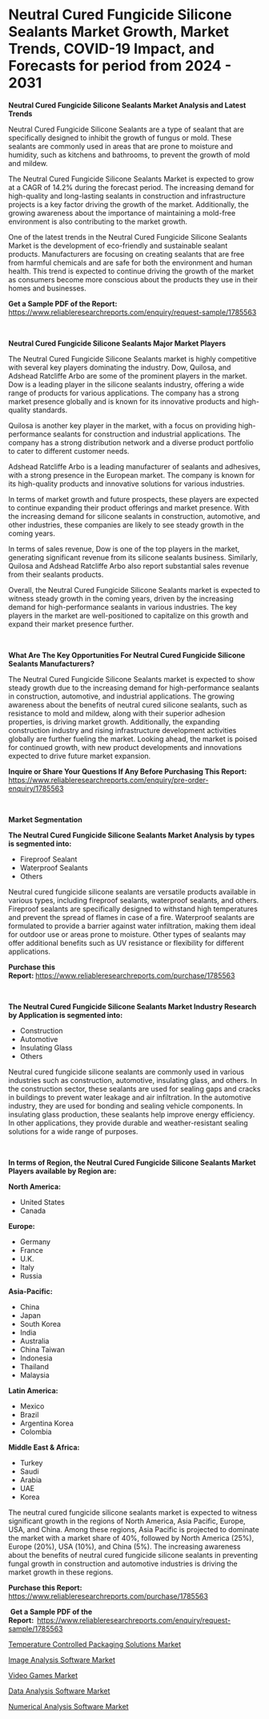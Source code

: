 <p><h1>Neutral Cured Fungicide Silicone Sealants Market Growth, Market Trends, COVID-19 Impact, and Forecasts for period from 2024 - 2031</h1></p><p><strong>Neutral Cured Fungicide Silicone Sealants Market Analysis and Latest Trends</strong></p>
<p><p>Neutral Cured Fungicide Silicone Sealants are a type of sealant that are specifically designed to inhibit the growth of fungus or mold. These sealants are commonly used in areas that are prone to moisture and humidity, such as kitchens and bathrooms, to prevent the growth of mold and mildew.</p><p>The Neutral Cured Fungicide Silicone Sealants Market is expected to grow at a CAGR of 14.2% during the forecast period. The increasing demand for high-quality and long-lasting sealants in construction and infrastructure projects is a key factor driving the growth of the market. Additionally, the growing awareness about the importance of maintaining a mold-free environment is also contributing to the market growth.</p><p>One of the latest trends in the Neutral Cured Fungicide Silicone Sealants Market is the development of eco-friendly and sustainable sealant products. Manufacturers are focusing on creating sealants that are free from harmful chemicals and are safe for both the environment and human health. This trend is expected to continue driving the growth of the market as consumers become more conscious about the products they use in their homes and businesses.</p></p>
<p><strong>Get a Sample PDF of the Report:&nbsp;</strong> <a href="https://www.reliableresearchreports.com/enquiry/request-sample/1785563">https://www.reliableresearchreports.com/enquiry/request-sample/1785563</a></p>
<p>&nbsp;</p>
<p><strong>Neutral Cured Fungicide Silicone Sealants Major Market Players</strong></p>
<p><p>The Neutral Cured Fungicide Silicone Sealants market is highly competitive with several key players dominating the industry. Dow, Quilosa, and Adshead Ratcliffe Arbo are some of the prominent players in the market. Dow is a leading player in the silicone sealants industry, offering a wide range of products for various applications. The company has a strong market presence globally and is known for its innovative products and high-quality standards.</p><p>Quilosa is another key player in the market, with a focus on providing high-performance sealants for construction and industrial applications. The company has a strong distribution network and a diverse product portfolio to cater to different customer needs.</p><p>Adshead Ratcliffe Arbo is a leading manufacturer of sealants and adhesives, with a strong presence in the European market. The company is known for its high-quality products and innovative solutions for various industries.</p><p>In terms of market growth and future prospects, these players are expected to continue expanding their product offerings and market presence. With the increasing demand for silicone sealants in construction, automotive, and other industries, these companies are likely to see steady growth in the coming years.</p><p>In terms of sales revenue, Dow is one of the top players in the market, generating significant revenue from its silicone sealants business. Similarly, Quilosa and Adshead Ratcliffe Arbo also report substantial sales revenue from their sealants products.</p><p>Overall, the Neutral Cured Fungicide Silicone Sealants market is expected to witness steady growth in the coming years, driven by the increasing demand for high-performance sealants in various industries. The key players in the market are well-positioned to capitalize on this growth and expand their market presence further.</p></p>
<p>&nbsp;</p>
<p><strong>What Are The Key Opportunities For Neutral Cured Fungicide Silicone Sealants Manufacturers?</strong></p>
<p><p>The Neutral Cured Fungicide Silicone Sealants market is expected to show steady growth due to the increasing demand for high-performance sealants in construction, automotive, and industrial applications. The growing awareness about the benefits of neutral cured silicone sealants, such as resistance to mold and mildew, along with their superior adhesion properties, is driving market growth. Additionally, the expanding construction industry and rising infrastructure development activities globally are further fueling the market. Looking ahead, the market is poised for continued growth, with new product developments and innovations expected to drive future market expansion.</p></p>
<p><strong>Inquire or Share Your Questions If Any Before Purchasing This Report:</strong> <a href="https://www.reliableresearchreports.com/enquiry/pre-order-enquiry/1785563">https://www.reliableresearchreports.com/enquiry/pre-order-enquiry/1785563</a></p>
<p>&nbsp;</p>
<p><strong>Market Segmentation</strong></p>
<p><strong>The Neutral Cured Fungicide Silicone Sealants Market Analysis by types is segmented into:</strong></p>
<p><ul><li>Fireproof Sealant</li><li>Waterproof Sealants</li><li>Others</li></ul></p>
<p><p>Neutral cured fungicide silicone sealants are versatile products available in various types, including fireproof sealants, waterproof sealants, and others. Fireproof sealants are specifically designed to withstand high temperatures and prevent the spread of flames in case of a fire. Waterproof sealants are formulated to provide a barrier against water infiltration, making them ideal for outdoor use or areas prone to moisture. Other types of sealants may offer additional benefits such as UV resistance or flexibility for different applications.</p></p>
<p><strong>Purchase this Report:&nbsp;</strong><a href="https://www.reliableresearchreports.com/purchase/1785563">https://www.reliableresearchreports.com/purchase/1785563</a></p>
<p>&nbsp;</p>
<p><strong>The Neutral Cured Fungicide Silicone Sealants Market Industry Research by Application is segmented into:</strong></p>
<p><ul><li>Construction</li><li>Automotive</li><li>Insulating Glass</li><li>Others</li></ul></p>
<p><p>Neutral cured fungicide silicone sealants are commonly used in various industries such as construction, automotive, insulating glass, and others. In the construction sector, these sealants are used for sealing gaps and cracks in buildings to prevent water leakage and air infiltration. In the automotive industry, they are used for bonding and sealing vehicle components. In insulating glass production, these sealants help improve energy efficiency. In other applications, they provide durable and weather-resistant sealing solutions for a wide range of purposes.</p></p>
<p>&nbsp;</p>
<p><strong>In terms of Region, the Neutral Cured Fungicide Silicone Sealants Market Players available by Region are:</strong></p>
<p>
    <p> <strong> North America: </strong>
        <ul>
            <li>United States</li>
            <li>Canada</li>
        </ul>
        </p> 
    <p> <strong> Europe: </strong>
        <ul>
            <li>Germany</li>
            <li>France</li>
            <li>U.K.</li>
            <li>Italy</li>
            <li>Russia</li>
        </ul>
        </p> 
    <p> <strong> Asia-Pacific: </strong>
        <ul>
            <li>China</li>
            <li>Japan</li>
            <li>South Korea</li>
            <li>India</li>
            <li>Australia</li>
            <li>China Taiwan</li>
            <li>Indonesia</li>
            <li>Thailand</li>
            <li>Malaysia</li>
        </ul>
        </p> 
    <p> <strong> Latin America: </strong>
        <ul>
            <li>Mexico</li>
            <li>Brazil</li>
            <li>Argentina Korea</li>
            <li>Colombia</li>
        </ul>
        </p> 
    <p> <strong> Middle East & Africa: </strong>
        <ul>
            <li>Turkey</li>
            <li>Saudi</li>
            <li>Arabia</li>
            <li>UAE</li>
            <li>Korea</li>
        </ul>
    </p>
    </p>
<p><p>The neutral cured fungicide silicone sealants market is expected to witness significant growth in the regions of North America, Asia Pacific, Europe, USA, and China. Among these regions, Asia Pacific is projected to dominate the market with a market share of 40%, followed by North America (25%), Europe (20%), USA (10%), and China (5%). The increasing awareness about the benefits of neutral cured fungicide silicone sealants in preventing fungal growth in construction and automotive industries is driving the market growth in these regions.</p></p>
<p><strong>Purchase this Report: </strong><a href="https://www.reliableresearchreports.com/purchase/1785563">https://www.reliableresearchreports.com/purchase/1785563</a></p>
<p>&nbsp;<strong>Get a Sample PDF of the Report:&nbsp;&nbsp;</strong><a href="https://www.reliableresearchreports.com/enquiry/request-sample/1785563">https://www.reliableresearchreports.com/enquiry/request-sample/1785563</a></p>
<p><strong></strong></p>
<p><p><a href="https://medium.com/@amypatel1993/temperature-controlled-packaging-solutions-market-trends-and-market-analysis-forecasted-for-period-84debc59d4f0">Temperature Controlled Packaging Solutions Market</a></p><p><a href="https://medium.com/@entelaloshi55/image-analysis-software-market-insights-into-market-cagr-market-trends-and-growth-strategies-fd30b3b9aa86">Image Analysis Software Market</a></p><p><a href="https://medium.com/@judithhoffman05/video-games-market-size-cagr-trends-2024-2030-a70e3d051eb6">Video Games Market</a></p><p><a href="https://medium.com/@entelaloshi55/data-analysis-software-market-report-reveals-the-latest-trends-and-growth-opportunities-of-this-debf55c9bee3">Data Analysis Software Market</a></p><p><a href="https://medium.com/@judithhoffman05/numerical-analysis-software-market-competitive-analysis-market-trends-and-forecast-to-2031-221365935ff6">Numerical Analysis Software Market</a></p></p>
